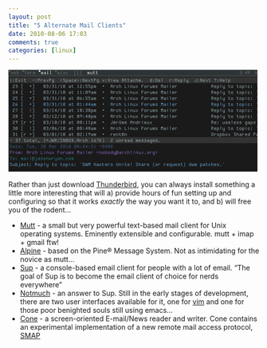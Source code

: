 ```yaml
---
layout: post
title: "5 Alternate Mail Clients"
date: 2010-08-06 17:03
comments: true
categories: [linux]
---
```

<a href="http://www.flickr.com/photos/jasonwryan/462324481/lightbox/"><img src="/images/post_images/mail-5alts.png"/></a>

Rather than just download <a href="http://www.mozillamessaging.com/en-US/thunderbird/" title="Thunderbird homepage">Thunderbird</a>, you can always install something a little more interesting that will a) provide hours of fun setting up and configuring so that it works <em>exactly</em> the way you want it to, and b) will free you of the rodent…</p>

* <a href="http://www.mutt.org/" title="mutt homepage">Mutt</a> - a small but very powerful text-based mail client for Unix operating systems. Eminently extensible and configurable. mutt + imap + gmail ftw!
* <a href="http://www.washington.edu/alpine/" title="Alpine homepage">Alpine</a> - based on the Pine® Message System. Not as intimidating for the novice as mutt…
* <a href="http://sup.rubyforge.org/" title="sup homepage">Sup</a> - a console-based email client for people with a lot of email. “The goal of Sup is to become the email client of choice for nerds everywhere”
* <a href="http://notmuchmail.org/">Notmuch</a> - an answer to Sup. Still in the early stages of development, there are two user interfaces available for it, one for <a href="http://www.vim.org/" title="THE text editor...">vim</a> and one for those poor benighted souls still using emacs…
* <a href="http://www.courier-mta.org/cone/cone00index.html" title="Cone homepage">Cone</a> - a screen-oriented E-mail/News reader and writer. Cone contains an experimental implementation of a new remote mail access protocol, <a href="http://en.wikipedia.org/wiki/Simple_Mail_Access_Protocol" title="Wikipedia page">SMAP</a>

